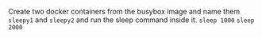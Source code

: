 
Create two docker containers from the busybox image and name them `sleepy1` and `sleepy2` 
and run the sleep command inside it.
`sleep 1000`
`sleep 2000`